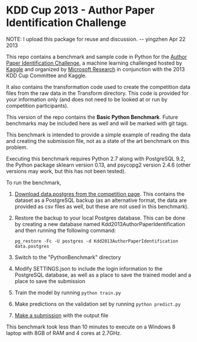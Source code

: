 KDD Cup 2013 - Author Paper Identification Challenge
====================================================

NOTE: I upload this package for reuse and discussion. -- yingzhen Apr 22 2013

This repo contains a benchmark and sample code in Python for the [Author Paper Identification Challenge](https://www.kaggle.com/c/kdd-cup-2013-author-paper-identification-challenge), a machine learning challenged hosted by [Kaggle](https://www.kaggle.com) and organized by [Microsoft Research](http://research.microsoft.com/) in conjunction with the 2013 KDD Cup Committee and Kaggle.

It also contains the transformation code used to create the competition data files from the raw data in the Transform directory. This code is provided for your information only (and does not need to be looked at or run by competition participants).

This version of the repo contains the **Basic Python Benchmark**. Future benchmarks may be included here as well and will be marked with git tags.

This benchmark is intended to provide a simple example of reading the data and creating the submission file, not as a state of the art benchmark on this problem.

Executing this benchmark requires Python 2.7 along with PostgreSQL 9.2, the Python package sklearn version 0.13, and psycopg2 version 2.4.6 (other versions may work, but this has not been tested).

To run the benchmark,

1. [Download data.postgres from the competition page](https://www.kaggle.com/c/kdd-cup-2013-author-paper-identification-challenge/data). This contains the dataset as a PostgreSQL backup (as an alternative format, the data are provided as csv files as well, but these are not used in this benchmark).
2. Restore the backup to your local Postgres database. This can be done by creating a new database named Kdd2013AuthorPaperIdentification and then running the following command:

    `pg_restore -Fc -U postgres -d Kdd2013AuthorPaperIdentification data.postgres`

3. Switch to the "PythonBenchmark" directory
4. Modify SETTINGS.json to include the login information to the PostgreSQL database, as well as a place to save the trained model and a place to save the submission
5. Train the model by running `python train.py`
6. Make predictions on the validation set by running `python predict.py`
7. [Make a submission](https://www.kaggle.com/c/kdd-cup-2013-author-paper-identification-challenge/team/select) with the output file

This benchmark took less than 10 minutes to execute on a Windows 8 laptop with 8GB of RAM and 4 cores at 2.7GHz.
